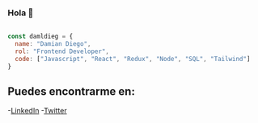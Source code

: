 ### Hola 👋

```js

const damldieg = {
  name: "Damian Diego",
  rol: "Frontend Developer",
  code: ["Javascript", "React", "Redux", "Node", "SQL", "Tailwind"]
}
```
## Puedes encontrarme en: 
-[LinkedIn](https://www.linkedin.com/in/damianldiego/)
-[Twitter](https://twitter.com/DamianLDiego)
<!--
**damldieg/damldieg** is a ✨ _special_ ✨ repository because its `README.md` (this file) appears on your GitHub profile.

Here are some ideas to get you started:

- 🔭 I’m currently working on ...
- 🌱 I’m currently learning ...
- 👯 I’m looking to collaborate on ...
- 🤔 I’m looking for help with ...
- 💬 Ask me about ...
- 📫 How to reach me: ...
- 😄 Pronouns: ...
- ⚡ Fun fact: ...
-->
